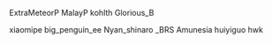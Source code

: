 ExtraMeteorP
MalayP
kohlth
Glorious_B

xiaomipe
big_penguin_ee
Nyan_shinaro
_BRS
Amunesia
huiyiguo
hwk
